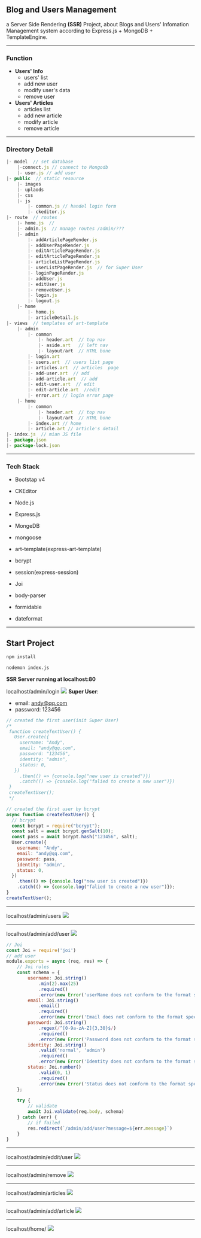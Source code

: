 ## Blog and Users Management

a Server Side Rendering **(SSR)** Project, about Blogs and Users' Infomation Management system according to Express.js + MongoDB + TemplateEngine.

---

### Function
- **Users' Info**
    - users' list
    - add new user
    - modify user's data
    - remove user
- **Users' Articles**
    - articles list
    - add new article
    - modify article
    - remove article

---

### Directory Detail

```js
|- model  // set database
    |-connect.js // connect to Mongodb
    |- user.js // add user
|- public  // static resource
    |- images
    |- uplaods
    |- css
    |- js
        |- common.js // handel login form
        |- ckeditor.js 
|- route  // routes
    |- home.js  //
    |- admin.js  // manage routes /admin/???
    |- admin
        |- addArticlePageRender.js 
        |- addUserPageRender.js 
        |- editArticlePageRender.js  
        |- editArticlePageRender.js 
        |- articleListPageRender.js 
        |- userListPageRender.js  // for Super User
        |- loginPageRender.js
        |- addUser.js
        |- editUser.js
        |- removeUser.js
        |- login.js        
        |- logout.js
    |- home
        |- home.js
        |- articleDetail.js
|- views  // templates of art-template
    |- admin
        |- common
            |- header.art  // top nav
            |- aside.art   // left nav
            |- layout/art  // HTML bone
        |- login.art
        |- users.art  // users list page
        |- articles.art  // articles  page
        |- add-user.art  // add
        |- add-article.art  // add
        |- edit-user.art  // edit
        |- edit-article.art  //edit
        |- error.art // login error page
    |- home
        |- common
            |- header.art  // top nav
            |- layout/art  // HTML bone    
        |- index.art // home
        |- article.art // article's detail
|- index.js  // mian JS file
|- package.json
|- package-lock.json
```

---

### Tech Stack
- Bootstap v4

- CKEditor

- Node.js

- Express.js

- MongeDB

- mongoose

- art-template(express-art-template)

- bcrypt

- session(express-session)

- Joi

- body-parser

- formidable

- dateformat

---

## Start Project
```bash
npm install 

nodemon index.js
```

**SSR Server running at localhost:80**


localhost/admin/login
![](./public/images/01.png)
**Super User**: 
- email: andy@qq.com 
- password: 123456

```js
// created the first user(init Super User)
/*
 function createTextUser() {
   User.create({
     username: "Andy",
     email: "andy@qq.com",
     password: "123456",
     identity: "admin",
     status: 0,
   })
     .then(() => {console.log("new user is created")})
     .catch(() => {console.log("falied to create a new user")})
 }
 createTextUser();
 */

// created the first user by bcrypt
async function createTextUser() {
  // bcrypt
  const bcrypt = require("bcrypt");
  const salt = await bcrypt.genSalt(10);
  const pass = await bcrypt.hash("123456", salt);
  User.create({
    username: "Andy",
    email: "andy@qq.com",
    password: pass,
    identity: "admin",
    status: 0,
  })
    .then(() => {console.log("new user is created")})
    .catch(() => {console.log("falied to create a new user")});
}
createTextUser();
```

---

localhost/admin/users
![](./public/images/02.png)

---

localhost/admin/add/user
![](./public/images/03.png)

```js
// Joi
const Joi = require('joi')
// add user
module.exports = async (req, res) => {
    // Joi rules
    const schema = {
        username: Joi.string()
            .min(2).max(25)
            .required()
            .error(new Error('userName does not conform to the format specification')),
        email: Joi.string()
            .email()
            .required()
            .error(new Error('Email does not conform to the format specification')),
        password: Joi.string()
            .regex(/^[0-9a-zA-Z]{3,30}$/)
            .required()
            .error(new Error('Password does not conform to the format specification')),
        identity: Joi.string()
            .valid('normal', 'admin')
            .required()
            .error(new Error('Identity does not conform to the format specification')),
        status: Joi.number()
            .valid(0, 1)
            .required()
            .error(new Error('Status does not conform to the format specification'))
    };
    
    try {
        // validate
        await Joi.validate(req.body, schema)
    } catch (err) {
        // if failed
        res.redirect(`/admin/add/user?message=${err.message}`)
    }
}
```

---

localhost/admin/eddit/user
![](./public/images/04.png)

---

localhost/admin/remove
![](./public/images/05.png)

---

localhost/admin/articles
![](./public/images/06.png)

---

localhost/admin/add/article
![](./public/images/07.png)

---

localhost/home/
![](./public/images/10.png)